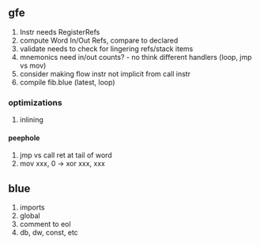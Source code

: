 ## gfe

1. Instr needs RegisterRefs
1. compute Word In/Out Refs, compare to declared
1. validate needs to check for lingering refs/stack items
1. mnemonics need in/out counts? - no think different handlers (loop, jmp vs mov)
1. consider making flow instr not implicit from call instr
1. compile fib.blue (latest, loop)

### optimizations

1. inlining

#### peephole

1. jmp vs call ret at tail of word
1. mov xxx, 0 -> xor xxx, xxx

## blue

1. imports
1. global
1. comment to eol
1. db, dw, const, etc
